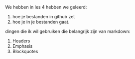 We hebben in les 4 hebben we geleerd:
1. hoe je bestanden in github zet
2. hoe je in je bestanden gaat.

dingen die ik wil gebruiken die belangrijk zijn van markdown:
1. Headers
2. Emphasis
3. Blockquotes